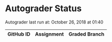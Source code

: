 # Autograder Status
Autograder last run at: October 26, 2018 at 01:40

| GitHub ID | Assignment | Graded Branch |
|-----------|------------|---------------|
